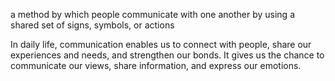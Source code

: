 a method by which people communicate with one another by using a shared set of signs, symbols, or actions

In daily life, communication enables us to connect with people, share our experiences and needs, and strengthen our bonds. It gives us the chance to communicate our views, share information, and express our emotions.